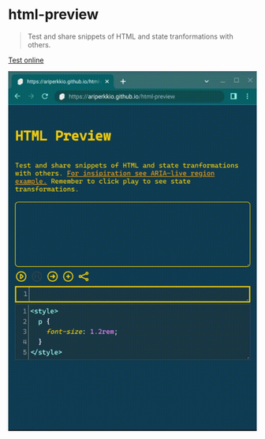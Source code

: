 # html-preview

> Test and share snippets of HTML and state tranformations with others.

[Test online](https://ariperkkio.github.io/html-preview/)

<img src="https://raw.githubusercontent.com/AriPerkkio/html-preview/HEAD/docs/demo.gif">
